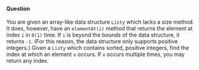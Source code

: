 #### Question

You are given an array-like data structure `Listy` which lacks a size method. It does, however, have an `elementAt(i)` method that returns the element at index `i` in `0(1)` time. If `i` is beyond the bounds of the data structure, it returns `-1`. (For this reason, the data structure only supports positive integers.) Given a `Listy` which contains sorted, positive integers, find the index at which an element `x` occurs. If `x` occurs multiple times, you may return any index.
